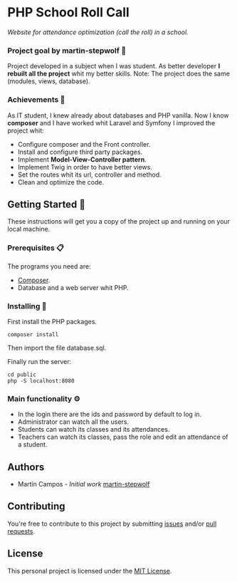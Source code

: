 # PHP School Roll Call

_Website for attendance optimization (call the roll) in a school._

### Project goal by martin-stepwolf :goal_net:

Project developed in a subject when I was student.
As better developer **I rebuilt all the project** whit my better skills.
Note: The project does the same (modules, views, database).

### Achievements :star2:

As IT student, I knew already about databases and PHP vanilla.
Now I know **composer** and I have worked whit Laravel and Symfony I improved the project whit:

- Configure composer and the Front controller.
- Install and configure third party packages.
- Implement **Model-View-Controller pattern**.
- Implement Twig in order to have better views.
- Set the routes whit its url, controller and method.
- Clean and optimize the code.

## Getting Started :rocket:

These instructions will get you a copy of the project up and running on your local machine.

### Prerequisites :clipboard:

The programs you need are:

-   [Composer](https://getcomposer.org/download/).
-   Database and a web server whit PHP.

### Installing 🔧

First install the PHP packages.

```
composer install
```

Then import the file database.sql.

Finally run the server:

```
cd public
php -S localhost:8080
```

### Main functionality ⚙️

- In the login there are the ids and password by default to log in.
- Administrator can watch all the users.
- Students can watch its classes and its attendances.
- Teachers can  watch its classes, pass the role and edit an attendance of a student.

## Authors

-   Martín Campos - _Initial work_ [martin-stepwolf](https://github.com/martin-stepwolf)

## Contributing

You're free to contribute to this project by submitting [issues](https://github.com/martin-stepwolf/php-roll-call/issues) and/or [pull requests](https://github.com/martin-stepwolf/php-roll-call/pulls).

## License

This personal project is licensed under the [MIT License](https://choosealicense.com/licenses/mit/).
